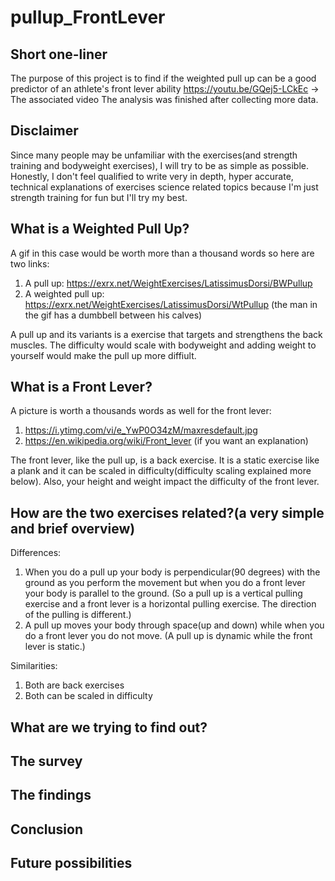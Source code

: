 # pullup_FrontLever

## Short one-liner
The purpose of this project is to find if the weighted pull up can be a good predictor of an athlete's front lever ability
https://youtu.be/GQej5-LCkEc -> The associated video
The analysis was finished after collecting more data.

## Disclaimer
Since many people may be unfamiliar with the exercises(and strength training and bodyweight exercises), I will try to be as simple as possible. Honestly, I don't feel qualified to write very in depth, hyper accurate, technical explanations of exercises science related topics because I'm just strength training for fun but I'll try my best.

## What is a Weighted Pull Up?
A gif in this case would be worth more than a thousand words so here are two links:
1. A pull up: https://exrx.net/WeightExercises/LatissimusDorsi/BWPullup
2. A weighted pull up: https://exrx.net/WeightExercises/LatissimusDorsi/WtPullup  (the man in the gif has a dumbbell between his calves)

A pull up and its variants is a exercise that targets and strengthens the back muscles. The difficulty would scale with bodyweight and adding weight to yourself would make the pull up more diffiult.

## What is a Front Lever?
A picture is worth a thousands words as well for the front lever:
1. https://i.ytimg.com/vi/e_YwP0O34zM/maxresdefault.jpg
2. https://en.wikipedia.org/wiki/Front_lever (if you want an explanation)

The front lever, like the pull up, is a back exercise. It is a static exercise like a plank and it can be scaled in difficulty(difficulty scaling explained more below). 
Also, your height and weight impact the difficulty of the front lever.

## How are the two exercises related?(a very simple and brief overview)
Differences:
1. When you do a pull up your body is perpendicular(90 degrees) with the ground as you perform the movement but when you do a front lever your body is parallel to the ground.
(So a pull up is a vertical pulling exercise and a front lever is a horizontal pulling exercise. The direction of the pulling is different.)
2. A pull up moves your body through space(up and down) while when you do a front lever you do not move.
(A pull up is dynamic while the front lever is static.)

Similarities:
1. Both are back exercises
2. Both can be scaled in difficulty

## What are we trying to find out?


## The survey


## The findings

## Conclusion

## Future possibilities



